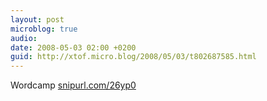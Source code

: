 ```yaml
---
layout: post
microblog: true
audio: 
date: 2008-05-03 02:00 +0200
guid: http://xtof.micro.blog/2008/05/03/t802687585.html
---
```

Wordcamp [snipurl.com/26yp0](http://snipurl.com/26yp0)
